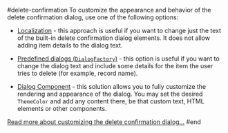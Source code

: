 #delete-confirmation
To customize the appearance and behavior of the delete confirmation dialog, use one of the following options:

* [Localization](slug:globalization-localization) - this approach is useful if you want to change just the text of the built-in delete confirmation dialog elements. It does not allow adding item details to the dialog text.

* [Predefined dialogs (`DialogFactory`)](slug:dialog-predefined#confirm) - this option is useful if you want to change the dialog text and include some details for the item the user tries to delete (for example, record name).

* [Dialog Component](slug:dialog-overview) - this solution allows you to fully customize the rendering and appearance of the dialog. You may set the desired `ThemeColor` and add any content there, be that custom text, HTML elements or other components.

[Read more about customizing the delete confirmation dialog...](slug:grid-kb-customize-delete-confirmation-dialog)
#end